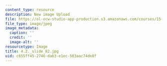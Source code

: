 ```yaml
---
content_type: resource
description: New image Upload
file: https://ol-ocw-studio-app-production.s3.amazonaws.com/courses/15-s21-nuts-and-bolts-of-business-plans-january-iap-2014/c655ff452746da63e1ec503aac74de8f_4.2._slide_82.jpg
file_type: image/jpeg
image_metadata:
  caption: ''
  credit: ''
  image-alt: ''
resourcetype: Image
title: 4.2._slide_82.jpg
uid: c655ff45-2746-da63-e1ec-503aac74de8f
---
```

